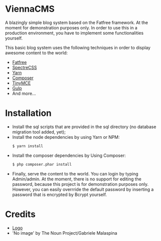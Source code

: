 # ViennaCMS
A blazingly simple blog system based on the Fatfree framework. At the moment for demonstration purposes only. In order to use this in a production environment, you have to implement some functionalities yourself.

This basic blog system uses the following techniques in order to display awesome content to the world:
  * [Fatfree](https://fatfreeframework.com)
  * [SpectreCSS](https://picturepan2.github.io/spectre/index.html)
  * [Yarn](https://yarnpkg.com/en/)
  * [Composer](https://getcomposer.org)
  * [TinyMCE](https://www.tinymce.com)
  * [Gulp](https://gulpjs.com)
  * And more...
  
# Installation
  - Install the sql scripts that are provided in the sql directory (no database migration tool added, yet);
  - Install the node dependencies by using Yarn or NPM:
    ```sh
    $ yarn install
    ```
  - Install the composer dependencies by Using Composer:
    ```sh
    $ php composer.phar install
    ```
  - Finally, serve the content to the world. You can login by typing Admin/admin. At the moment, there is no support for editing the password, because this project is for demonstration purposes only. However, you can easily overrride the default password by inserting a password that is encrypted by Bcrypt yourself.

# Credits
  * [Logo](https://www.flaticon.com/authors/smashicons)
  * 'No image' by The Noun Project/Gabriele Malaspina
